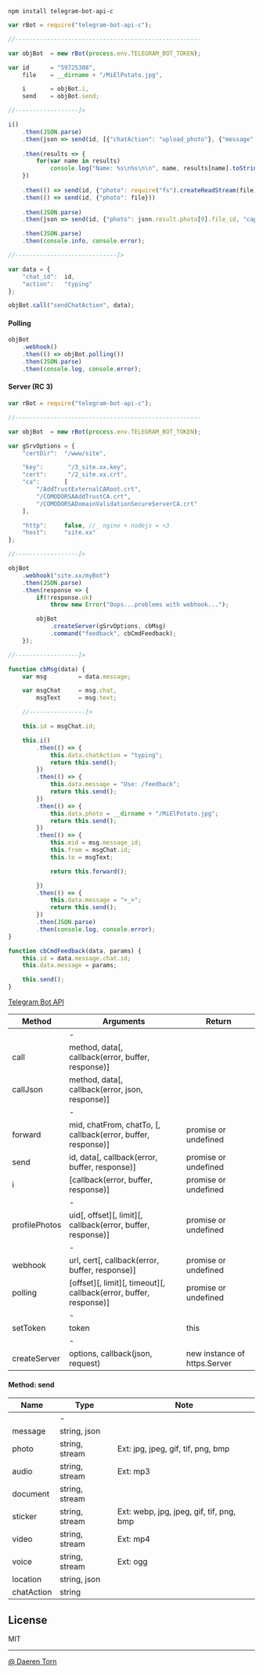 `npm install telegram-bot-api-c`


```js
var rBot = require("telegram-bot-api-c");

//-----------------------------------------------------

var objBot  = new rBot(process.env.TELEGRAM_BOT_TOKEN);

var id      = "59725308",
    file    = __dirname + "/MiElPotato.jpg",

    i       = objBot.i,
    send    = objBot.send;

//------------------]>

i()
    .then(JSON.parse)
    .then(json => send(id, [{"chatAction": "upload_photo"}, {"message": ""}, {"message": json}]))
    
    .then(results => {
        for(var name in results)
            console.log("Name: %s\n%s\n\n", name, results[name].toString());
    })
    
    .then(() => send(id, {"photo": require("fs").createReadStream(file)}))
    .then(() => send(id, {"photo": file}))
    
    .then(JSON.parse)
    .then(json => send(id, {"photo": json.result.photo[0].file_id, "caption": "Hell World!"}))

    .then(JSON.parse)
    .then(console.info, console.error);

//-----------------------------]>

var data = {
    "chat_id":  id,
    "action":   "typing"
};

objBot.call("sendChatAction", data);
```


#### Polling 
```js
objBot
    .webhook()
    .then(() => objBot.polling())
    .then(JSON.parse)
    .then(console.log, console.error);

```


#### Server (RC 3)

```js
var rBot = require("telegram-bot-api-c");

//-----------------------------------------------------

var objBot  = new rBot(process.env.TELEGRAM_BOT_TOKEN);

var gSrvOptions = {
    "certDir":  "/www/site",

    "key":       "/3_site.xx.key",
    "cert":      "/2_site.xx.crt",
    "ca":       [
        "/AddTrustExternalCARoot.crt",
        "/COMODORSAAddTrustCA.crt",
        "/COMODORSADomainValidationSecureServerCA.crt"
    ],

    "http":     false, //_ nginx + nodejs = <3
    "host":     "site.xx"
};

//------------------]>

objBot
    .webhook("site.xx/myBot")
    .then(JSON.parse)
    .then(response => {
        if(!response.ok)
            throw new Error("Oops...problems with webhook...");

        objBot
            .createServer(gSrvOptions, cbMsg)
            .command("feedback", cbCmdFeedback);
    });

//------------------]>

function cbMsg(data) {
    var msg         = data.message;

    var msgChat     = msg.chat,
        msgText     = msg.text;

    //----------------]>

    this.id = msgChat.id;

    this.i()
        .then(() => {
            this.data.chatAction = "typing";
            return this.send();
        })
        .then(() => {
            this.data.message = "Use: /feedback";
            return this.send();
        })
        .then(() => {
            this.data.photo = __dirname + "/MiElPotato.jpg";
            return this.send();
        })
        .then(() => {
            this.mid = msg.message_id;
            this.from = msgChat.id;
            this.to = msgText;

            return this.forward();

        })
        .then(() => {
            this.data.message = ">_>";
            return this.send();
        })
        .then(JSON.parse)
        .then(console.log, console.error);
}

function cbCmdFeedback(data, params) {
    this.id = data.message.chat.id;
    this.data.message = params;

    this.send();
}
```

[Telegram Bot API][2]


| Method          | Arguments                                                           | Return                            |
|-----------------|---------------------------------------------------------------------|-----------------------------------|
|                 | -                                                                   |                                   |
| call            | method, data[, callback(error, buffer, response)]                   |                                   |
| callJson        | method, data[, callback(error, json, response)]                     |                                   |
|                 | -                                                                   |                                   |
| forward         | mid, chatFrom, chatTo, [, callback(error, buffer, response)]        | promise or undefined              |
| send            | id, data[, callback(error, buffer, response)]                       | promise or undefined              |
| i               | [callback(error, buffer, response)]                                 | promise or undefined              |
|                 | -                                                                   |                                   |
| profilePhotos   | uid[, offset][, limit][, callback(error, buffer, response)]         | promise or undefined              |
|                 | -                                                                   |                                   |
| webhook         | url, cert[, callback(error, buffer, response)]                      | promise or undefined              |
| polling         | [offset][, limit][, timeout][, callback(error, buffer, response)]   | promise or undefined              |
|                 | -                                                                   |                                   |
| setToken        | token                                                               | this                              |
|                 | -                                                                   |                                   |
| createServer    | options, callback(json, request)                                    | new instance of https.Server      |


#### Method: send

| Name          | Type                                  | Note                                      |
|---------------|---------------------------------------|-------------------------------------------|
|               | -                                     |                                           |
| message       | string, json                          |                                           |
| photo         | string, stream                        | Ext: jpg, jpeg, gif, tif, png, bmp        |
| audio         | string, stream                        | Ext: mp3                                  |
| document      | string, stream                        |                                           |
| sticker       | string, stream                        | Ext: webp, jpg, jpeg, gif, tif, png, bmp  |
| video         | string, stream                        | Ext: mp4                                  |
| voice         | string, stream                        | Ext: ogg                                  |
| location      | string, json                          |                                           |
| chatAction    | string                                |                                           |


## License

MIT

----------------------------------
[@ Daeren Torn][1]


[1]: http://666.io
[2]: https://core.telegram.org/bots/api
